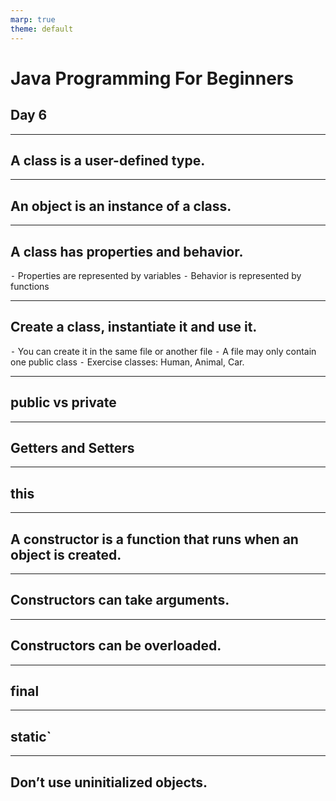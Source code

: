 ```yaml
---
marp: true
theme: default
---
```


# Java Programming For Beginners

## Day 6

---

## A **class** is a user-defined type.

--- 

## An **object** is an instance of a class.

---

## A class has properties and behavior.
⁃ Properties are represented by variables
⁃ Behavior is represented by functions

--- 

## Create a class, instantiate it and use it.
⁃ You can create it in the same file or another file
⁃ A file may only contain one public class
⁃ Exercise classes: Human, Animal, Car.

---

## **public** vs **private**

---

## **Getters** and **Setters**

---

## **this**

---

## A **constructor** is a function that runs when an object is created.

---

## Constructors can take arguments.

---

## Constructors can be overloaded.

---

## final

---

## static`

---

## Don’t use uninitialized objects.

